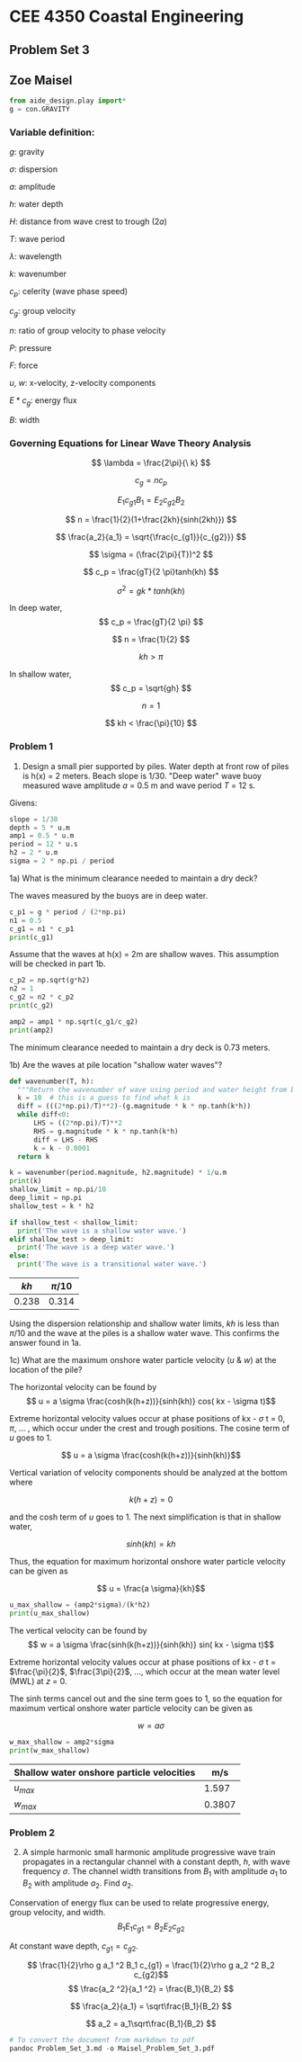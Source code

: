 # CEE 4350 Coastal Engineering
## Problem Set 3
## Zoe Maisel

```python
from aide_design.play import*
g = con.GRAVITY
```

### Variable definition:
$g$: gravity

$\sigma$: dispersion

$a$: amplitude

$h$: water depth

$H$: distance from wave crest to trough (2$a$)

$T$: wave period

$\lambda$: wavelength

$k$: wavenumber

$c_p$: celerity (wave phase speed)

$c_g$: group velocity

$n$: ratio of group velocity to phase velocity

$P$: pressure

$F$: force

$u$, $w$: x-velocity, z-velocity components

$E*c_g$: energy flux

$B$: width

### Governing Equations for Linear Wave Theory Analysis

$$ \lambda = \frac{2\pi}{\ k} $$

$$ c_g = n c_p $$

$$ {E_1 c_{g1}}{B_1} = {E_2 c_{g2}}{B_2} $$

$$ n = \frac{1}{2}(1+\frac{2kh}{sinh(2kh)}) $$

$$ \frac{a_2}{a_1} = \sqrt{\frac{c_{g1}}{c_{g2}}} $$

$$ \sigma = (\frac{2\pi}{T})^2 $$

$$ c_p = \frac{gT}{2 \pi}tanh(kh) $$

$$ \sigma^2 = gk*tanh(kh) $$

In deep water,
$$ c_p = \frac{gT}{2 \pi} $$

$$ n = \frac{1}{2} $$

$$ kh > \pi $$

In shallow water,
$$ c_p = \sqrt{gh} $$

$$ n = 1 $$

$$ kh < \frac{\pi}{10} $$

### Problem 1
1) Design a small pier supported by piles. Water depth at front row of piles is h(x) = 2 meters. Beach slope is 1/30. "Deep water" wave buoy measured wave amplitude $a$ = 0.5 m and wave period $T$ = 12 s.

Givens:
```python
slope = 1/30
depth = 5 * u.m
amp1 = 0.5 * u.m
period = 12 * u.s
h2 = 2 * u.m
sigma = 2 * np.pi / period
```

1a) What is the minimum clearance needed to maintain a dry deck?


The waves measured by the buoys are in deep water.
```python
c_p1 = g * period / (2*np.pi)
n1 = 0.5
c_g1 = n1 * c_p1
print(c_g1)
```
Assume that the waves at h(x) = 2m are shallow waves. This assumption will be checked in part 1b.
```python
c_p2 = np.sqrt(g*h2)
n2 = 1
c_g2 = n2 * c_p2
print(c_g2)

amp2 = amp1 * np.sqrt(c_g1/c_g2)
print(amp2)
```
The minimum clearance needed to maintain a dry deck is 0.73 meters.

1b) Are the waves at pile location "shallow water waves"?
```python
def wavenumber(T, h):
  """Return the wavenumber of wave using period and water height from bed."""
  k = 10  # this is a guess to find what k is
  diff = (((2*np.pi)/T)**2)-(g.magnitude * k * np.tanh(k*h))
  while diff<0:
      LHS = ((2*np.pi)/T)**2
      RHS = g.magnitude * k * np.tanh(k*h)
      diff = LHS - RHS
      k = k - 0.0001
  return k

k = wavenumber(period.magnitude, h2.magnitude) * 1/u.m
print(k)
shallow_limit = np.pi/10
deep_limit = np.pi
shallow_test = k * h2

if shallow_test < shallow_limit:
  print('The wave is a shallow water wave.')
elif shallow_test > deep_limit:
  print('The wave is a deep water wave.')
else:
  print('The wave is a transitional water wave.')
```

| $kh$ |  $\pi /10$   |
| ---- | --- |
|   0.238   |  0.314   |

Using the dispersion relationship and shallow water limits, $kh$ is less than $\pi /10$ and the wave at the piles is a shallow water wave. This confirms the answer found in 1a.

1c) What are the maximum onshore water particle velocity ($u$ & $w$) at the location of the pile?

The horizontal velocity can be found by
$$ u = a \sigma \frac{cosh(k(h+z))}{sinh(kh)} cos( kx - \sigma t)$$

Extreme horizontal velocity values occur at phase positions of kx - $\sigma$ t = 0, $\pi$, ... , which occur under the crest and trough positions. The cosine term of $u$ goes to 1.

$$ u = a \sigma \frac{cosh(k(h+z))}{sinh(kh)}$$

Vertical variation of velocity components should be analyzed at the bottom where

$$k(h+z)=0$$

and the cosh term of $u$ goes to 1. The next simplification is that in shallow water,

$$sinh(kh) = kh$$

Thus, the equation for maximum horizontal onshore water particle velocity can be given as

$$ u = \frac{a \sigma}{kh}$$

```python
u_max_shallow = (amp2*sigma)/(k*h2)
print(u_max_shallow)
```
The vertical velocity can be found by
$$ w = a \sigma \frac{sinh(k(h+z))}{sinh(kh)} sin( kx - \sigma t)$$

Extreme horizontal velocity values occur at phase positions of kx - $\sigma$ t = $\frac{\pi}{2}$, $\frac{3\pi}{2}$, ..., which occur at the mean water level (MWL) at $z$ = 0.

The sinh terms cancel out and the sine term goes to 1, so the equation for maximum vertical onshore water particle velocity can be given as

$$ w = a \sigma $$

```python
w_max_shallow = amp2*sigma
print(w_max_shallow)
```

| Shallow water onshore particle velocities | m/s    |
| ----------------------------------------- | ------ |
| $u_{max}$                                 | 1.597  |
| $w_{max}$                                 | 0.3807 |

### Problem 2
2) A simple harmonic small harmonic amplitude progressive wave train propagates in a rectangular channel with a constant depth, $h$, with wave frequency $\sigma$. The channel width transitions from $B_1$ with amplitude $a_1$ to $B_2$ with amplitude $a_2$. Find $a_2$.

Conservation of energy flux can be used to relate progressive energy, group velocity, and width.
$$ B_1 E_1 c_{g1} = B_2 E_2 c_{g2} $$

At constant wave depth, $c_{g1} = c_{g2}$.

$$ \frac{1}{2}\rho g a_1 ^2 B_1 c_{g1} = \frac{1}{2}\rho g a_2 ^2 B_2 c_{g2}$$
$$ \frac{a_2 ^2}{a_1 ^2} = \frac{B_1}{B_2} $$

$$ \frac{a_2}{a_1} = \sqrt\frac{B_1}{B_2} $$

$$ a_2 = a_1\sqrt\frac{B_1}{B_2} $$

```python
# To convert the document from markdown to pdf
pandoc Problem_Set_3.md -o Maisel_Problem_Set_3.pdf
```
